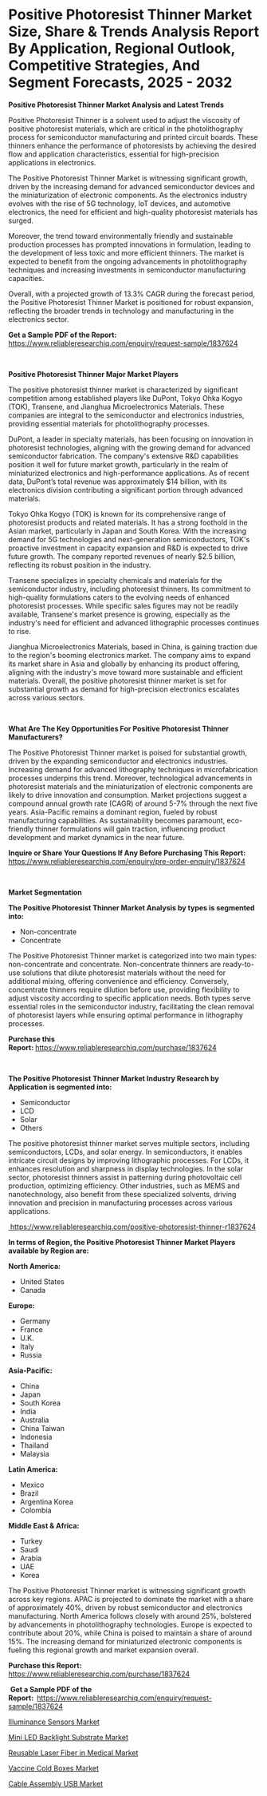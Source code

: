 <p><h1>Positive Photoresist Thinner Market Size, Share & Trends Analysis Report By Application, Regional Outlook, Competitive Strategies, And Segment Forecasts, 2025 - 2032</h1></p><p><strong>Positive Photoresist Thinner Market Analysis and Latest Trends</strong></p>
<p><p>Positive Photoresist Thinner is a solvent used to adjust the viscosity of positive photoresist materials, which are critical in the photolithography process for semiconductor manufacturing and printed circuit boards. These thinners enhance the performance of photoresists by achieving the desired flow and application characteristics, essential for high-precision applications in electronics.</p><p>The Positive Photoresist Thinner Market is witnessing significant growth, driven by the increasing demand for advanced semiconductor devices and the miniaturization of electronic components. As the electronics industry evolves with the rise of 5G technology, IoT devices, and automotive electronics, the need for efficient and high-quality photoresist materials has surged. </p><p>Moreover, the trend toward environmentally friendly and sustainable production processes has prompted innovations in formulation, leading to the development of less toxic and more efficient thinners. The market is expected to benefit from the ongoing advancements in photolithography techniques and increasing investments in semiconductor manufacturing capacities.</p><p>Overall, with a projected growth of 13.3% CAGR during the forecast period, the Positive Photoresist Thinner Market is positioned for robust expansion, reflecting the broader trends in technology and manufacturing in the electronics sector.</p></p>
<p><strong>Get a Sample PDF of the Report:&nbsp;</strong> <a href="https://www.reliableresearchiq.com/enquiry/request-sample/1837624?utm_campaign=2196&utm_medium=2&utm_source=Github&utm_content=ia&utm_term=03022025&utm_id=positive-photoresist-thinner">https://www.reliableresearchiq.com/enquiry/request-sample/1837624</a></p>
<p>&nbsp;</p>
<p><strong>Positive Photoresist Thinner Major Market Players</strong></p>
<p><p>The positive photoresist thinner market is characterized by significant competition among established players like DuPont, Tokyo Ohka Kogyo (TOK), Transene, and Jianghua Microelectronics Materials. These companies are integral to the semiconductor and electronics industries, providing essential materials for photolithography processes.</p><p>DuPont, a leader in specialty materials, has been focusing on innovation in photoresist technologies, aligning with the growing demand for advanced semiconductor fabrication. The company's extensive R&D capabilities position it well for future market growth, particularly in the realm of miniaturized electronics and high-performance applications. As of recent data, DuPont’s total revenue was approximately $14 billion, with its electronics division contributing a significant portion through advanced materials.</p><p>Tokyo Ohka Kogyo (TOK) is known for its comprehensive range of photoresist products and related materials. It has a strong foothold in the Asian market, particularly in Japan and South Korea. With the increasing demand for 5G technologies and next-generation semiconductors, TOK's proactive investment in capacity expansion and R&D is expected to drive future growth. The company reported revenues of nearly $2.5 billion, reflecting its robust position in the industry.</p><p>Transene specializes in specialty chemicals and materials for the semiconductor industry, including photoresist thinners. Its commitment to high-quality formulations caters to the evolving needs of enhanced photoresist processes. While specific sales figures may not be readily available, Transene's market presence is growing, especially as the industry's need for efficient and advanced lithographic processes continues to rise.</p><p>Jianghua Microelectronics Materials, based in China, is gaining traction due to the region's booming electronics market. The company aims to expand its market share in Asia and globally by enhancing its product offering, aligning with the industry's move toward more sustainable and efficient materials. Overall, the positive photoresist thinner market is set for substantial growth as demand for high-precision electronics escalates across various sectors.</p></p>
<p>&nbsp;</p>
<p><strong>What Are The Key Opportunities For Positive Photoresist Thinner Manufacturers?</strong></p>
<p><p>The Positive Photoresist Thinner market is poised for substantial growth, driven by the expanding semiconductor and electronics industries. Increasing demand for advanced lithography techniques in microfabrication processes underpins this trend. Moreover, technological advancements in photoresist materials and the miniaturization of electronic components are likely to drive innovation and consumption. Market projections suggest a compound annual growth rate (CAGR) of around 5-7% through the next five years. Asia-Pacific remains a dominant region, fueled by robust manufacturing capabilities. As sustainability becomes paramount, eco-friendly thinner formulations will gain traction, influencing product development and market dynamics in the near future.</p></p>
<p><strong>Inquire or Share Your Questions If Any Before Purchasing This Report:</strong> <a href="https://www.reliableresearchiq.com/enquiry/pre-order-enquiry/1837624?utm_campaign=2196&utm_medium=2&utm_source=Github&utm_content=ia&utm_term=03022025&utm_id=positive-photoresist-thinner">https://www.reliableresearchiq.com/enquiry/pre-order-enquiry/1837624</a></p>
<p>&nbsp;</p>
<p><strong>Market Segmentation</strong></p>
<p><strong>The Positive Photoresist Thinner Market Analysis by types is segmented into:</strong></p>
<p><ul><li>Non-concentrate</li><li>Concentrate</li></ul></p>
<p><p>The Positive Photoresist Thinner market is categorized into two main types: non-concentrate and concentrate. Non-concentrate thinners are ready-to-use solutions that dilute photoresist materials without the need for additional mixing, offering convenience and efficiency. Conversely, concentrate thinners require dilution before use, providing flexibility to adjust viscosity according to specific application needs. Both types serve essential roles in the semiconductor industry, facilitating the clean removal of photoresist layers while ensuring optimal performance in lithography processes.</p></p>
<p><strong>Purchase this Report:&nbsp;</strong><a href="https://www.reliableresearchiq.com/purchase/1837624?utm_campaign=2196&utm_medium=2&utm_source=Github&utm_content=ia&utm_term=03022025&utm_id=positive-photoresist-thinner">https://www.reliableresearchiq.com/purchase/1837624</a></p>
<p>&nbsp;</p>
<p><strong>The Positive Photoresist Thinner Market Industry Research by Application is segmented into:</strong></p>
<p><ul><li>Semiconductor</li><li>LCD</li><li>Solar</li><li>Others</li></ul></p>
<p><p>The positive photoresist thinner market serves multiple sectors, including semiconductors, LCDs, and solar energy. In semiconductors, it enables intricate circuit designs by improving lithographic processes. For LCDs, it enhances resolution and sharpness in display technologies. In the solar sector, photoresist thinners assist in patterning during photovoltaic cell production, optimizing efficiency. Other industries, such as MEMS and nanotechnology, also benefit from these specialized solvents, driving innovation and precision in manufacturing processes across various applications.</p></p>
<p><a href="https://www.reliableresearchiq.com/positive-photoresist-thinner-r1837624?utm_campaign=2196&utm_medium=2&utm_source=Github&utm_content=ia&utm_term=03022025&utm_id=positive-photoresist-thinner">&nbsp;https://www.reliableresearchiq.com/positive-photoresist-thinner-r1837624</a></p>
<p><strong>In terms of Region, the Positive Photoresist Thinner Market Players available by Region are:</strong></p>
<p>
    <p> <strong> North America: </strong>
        <ul>
            <li>United States</li>
            <li>Canada</li>
        </ul>
        </p> 
    <p> <strong> Europe: </strong>
        <ul>
            <li>Germany</li>
            <li>France</li>
            <li>U.K.</li>
            <li>Italy</li>
            <li>Russia</li>
        </ul>
        </p> 
    <p> <strong> Asia-Pacific: </strong>
        <ul>
            <li>China</li>
            <li>Japan</li>
            <li>South Korea</li>
            <li>India</li>
            <li>Australia</li>
            <li>China Taiwan</li>
            <li>Indonesia</li>
            <li>Thailand</li>
            <li>Malaysia</li>
        </ul>
        </p> 
    <p> <strong> Latin America: </strong>
        <ul>
            <li>Mexico</li>
            <li>Brazil</li>
            <li>Argentina Korea</li>
            <li>Colombia</li>
        </ul>
        </p> 
    <p> <strong> Middle East & Africa: </strong>
        <ul>
            <li>Turkey</li>
            <li>Saudi</li>
            <li>Arabia</li>
            <li>UAE</li>
            <li>Korea</li>
        </ul>
    </p>
    </p>
<p><p>The Positive Photoresist Thinner market is witnessing significant growth across key regions. APAC is projected to dominate the market with a share of approximately 40%, driven by robust semiconductor and electronics manufacturing. North America follows closely with around 25%, bolstered by advancements in photolithography technologies. Europe is expected to contribute about 20%, while China is poised to maintain a share of around 15%. The increasing demand for miniaturized electronic components is fueling this regional growth and market expansion overall.</p></p>
<p><strong>Purchase this Report: </strong><a href="https://www.reliableresearchiq.com/purchase/1837624?utm_campaign=2196&utm_medium=2&utm_source=Github&utm_content=ia&utm_term=03022025&utm_id=positive-photoresist-thinner">https://www.reliableresearchiq.com/purchase/1837624</a></p>
<p>&nbsp;<strong>Get a Sample PDF of the Report:&nbsp;&nbsp;</strong><a href="https://www.reliableresearchiq.com/enquiry/request-sample/1837624?utm_campaign=2196&utm_medium=2&utm_source=Github&utm_content=ia&utm_term=03022025&utm_id=positive-photoresist-thinner">https://www.reliableresearchiq.com/enquiry/request-sample/1837624</a></p>
<p><strong></strong></p>
<p><p><a href="https://www.linkedin.com/pulse/strategic-roadmap-success-global-illuminance-sensors-market-ezgvf?utm_campaign=2196&utm_medium=2&utm_source=Github&utm_content=ia&utm_term=03022025&utm_id=positive-photoresist-thinner">Illuminance Sensors Market</a></p><p><a href="https://www.linkedin.com/pulse/in-depth-market-analysis-mini-led-backlight-substrate-trends-popjf?utm_campaign=2196&utm_medium=2&utm_source=Github&utm_content=ia&utm_term=03022025&utm_id=positive-photoresist-thinner">Mini LED Backlight Substrate Market</a></p><p><a href="https://www.linkedin.com/pulse/billion-dollar-reusable-laser-fiber-medical-market-industry-4sele?utm_campaign=2196&utm_medium=2&utm_source=Github&utm_content=ia&utm_term=03022025&utm_id=positive-photoresist-thinner">Reusable Laser Fiber in Medical Market</a></p><p><a href="https://www.linkedin.com/pulse/detailed-market-study-global-vaccine-cold-boxes-industry-dljgf?utm_campaign=2196&utm_medium=2&utm_source=Github&utm_content=ia&utm_term=03022025&utm_id=positive-photoresist-thinner">Vaccine Cold Boxes Market</a></p><p><a href="https://www.linkedin.com/pulse/market-dynamics-cable-assembly-usb-industry-forecast-ofjue?utm_campaign=2196&utm_medium=2&utm_source=Github&utm_content=ia&utm_term=03022025&utm_id=positive-photoresist-thinner">Cable Assembly USB Market</a></p></p>